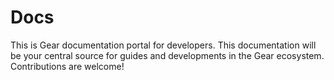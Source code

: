 # Docs

This is Gear documentation portal for developers. This documentation will be your central source for guides and developments in the Gear ecosystem. Contributions are welcome!